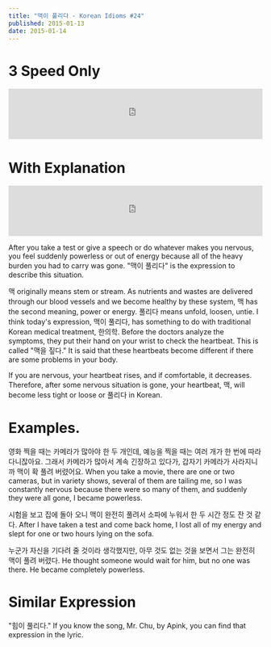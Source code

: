 ```yaml
---
title: "맥이 풀리다 - Korean Idioms #24"
published: 2015-01-13
date: 2015-01-14
---
```


#  3 Speed Only

<iframe id="audio_iframe" src="https://www.podbean.com/media/player/audio/postId/5446074/url/http%253A%252F%252Fwiseinit.podbean.com%252Fe%252F3-speed-edition-of-%25EB%25A7%25A5%25EC%259D%25B4-%25ED%2592%2580%25EB%25A6%25AC%25EB%258B%25A4%252F/initByJs/1/auto/1?skin=11" width="100%" height="100" frameborder="0" scrolling="no"></iframe>

#  With Explanation

<iframe id="audio_iframe" src="https://www.podbean.com/media/player/audio/postId/5446079?url=http%3A%2F%2Fwiseinit.podbean.com%2Fe%2F%25eb%25a7%25a5%25ec%259d%25b4-%25ed%2592%2580%25eb%25a6%25ac%25eb%258b%25a4-korean-idioms-24%2F&amp;skin=11&amp;postId=5446079&amp;download=0&amp;share=1&amp;fonts=Helvetica&amp;auto=0" width="100%" height="100" frameborder="0" scrolling="no" data-name="pb-iframe-player"></iframe>

After you take a test or give a speech or do whatever makes you nervous, you feel suddenly powerless or out of energy because all of the heavy burden you had to carry was gone. "맥이 풀리다" is the expression to describe this situation.

맥 originally means stem or stream. As nutrients and wastes are delivered through our blood vessels and we become healthy by these system, 맥 has the second meaning, power or energy. 풀리다 means unfold, loosen, untie. I think today's expression, 맥이 풀리다, has something to do with traditional Korean medical treatment, 한의학. Before the doctors analyze the symptoms, they put their hand on your wrist to check the heartbeat. This is called "맥을 짚다." It is said that these heartbeats become different if there are some problems in your body.

If you are nervous, your heartbeat rises, and if comfortable, it decreases. Therefore, after some nervous situation is gone, your heartbeat, 맥, will become less tight or loose or 풀리다 in Korean.

#  Examples.

영화 찍을 때는 카메라가 많아야 한 두 개인데, 예능을 찍을 때는 여러 개가 한 번에 따라 다니잖아요. 그래서 카메라가 많아서 계속 긴장하고 있다가, 갑자기 카메라가 사라지니까 맥이 확 풀려 버렸어요.
When you take a movie, there are one or two cameras, but in variety shows, several of them are tailing me, so I was constantly nervous because there were so many of them, and suddenly they were all gone, I became powerless.

시험을 보고 집에 돌아 오니 맥이 완전히 풀려서 소파에 누워서 한 두 시간 정도 잔 것 같다.
After I have taken a test and come back home, I lost all of my energy and slept for one or two hours lying on the sofa.

누군가 자신을 기다려 줄 것이라 생각했지만, 아무 것도 없는 것을 보면서 그는 완전히 맥이 풀려 버렸다.
He thought someone would wait for him, but no one was there. He became completely powerless.

#  Similar Expression

"힘이 풀리다." If you know the song, Mr. Chu, by Apink, you can find that expression in the lyric.